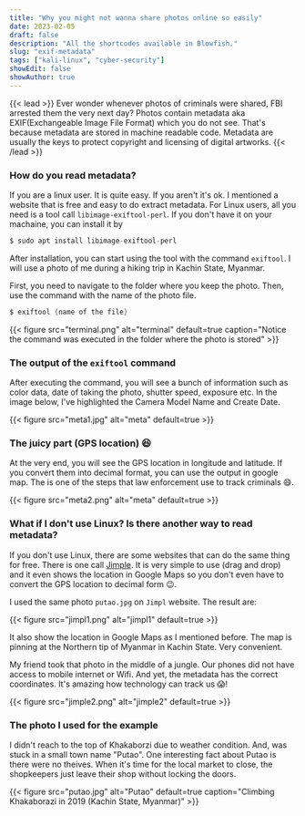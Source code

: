 ```yaml
---
title: "Why you might not wanna share photos online so easily"
date: 2023-02-05
draft: false
description: "All the shortcodes available in Blowfish."
slug: "exif-metadata"
tags: ["kali-linux", "cyber-security"]
showEdit: false
showAuthor: true
---
```

{{< lead >}}
Ever wonder whenever photos of criminals were shared, FBI arrested them the very next day? Photos contain metadata aka EXIF(Exchangeable Image File Format) which you do not see. That's because metadata are stored in machine readable code. Metadata are usually the keys to protect copyright and licensing of digital artworks. 
{{< /lead >}}

### How do you read metadata?

If you are a linux user. It is quite easy. If you aren't it's ok. I mentioned a website that is free and easy to do extract metadata. For Linux users, all you need is a tool call `libimage-exiftool-perl`. If you don't have it on your machaine, you can install it by

```go
$ sudo apt install libimage-exiftool-perl
```

After installation, you can start using the tool with the command `exiftool`. I will use a photo of me during a hiking trip in Kachin State, Myanmar. 

First, you need to navigate to the folder where you keep the photo. Then, use the command with the name of the photo file.

```go
$ exiftool {name of the file}
```

{{< figure
    src="terminal.png"
    alt="terminal"
    default=true
    caption="Notice the command was executed in the folder where the photo is stored"
    >}}

### The output of the `exiftool` command

After executing the command, you will see a bunch of information such as color data, date of taking the photo, shutter speed, exposure etc. In the image below, I've highlighted the Camera Model Name and Create Date. 

{{< figure
    src="meta1.jpg"
    alt="meta"
    default=true
    >}}

### The juicy part (GPS location) :satisfied:

At the very end, you will see the GPS location in longitude and latitude. If you convert them into decimal format, you can use the output in google map. The is one of the steps that law enforcement use to track criminals :smile:.

{{< figure
    src="meta2.png"
    alt="meta"
    default=true
    >}}

### What if I don't use Linux? Is there another way to read metadata?

If you don't use Linux, there are some websites that can do the same thing for free. There is one call [Jimple](https://jimpl.com/). It is very simple to use (drag and drop) and it even shows the location in Google Maps so you don't even have to convert the GPS location to decimal form :wink:.

I used the same photo `putao.jpg` on `Jimpl` website. The result are:

{{< figure
    src="jimpl1.png"
    alt="jimpl1"
    default=true
    >}}

It also show the location in Google Maps as I mentioned before. The map is pinning at the Northern tip of Myanmar in Kachin State. Very convenient. 

My friend took that photo in the middle of a jungle. Our phones did not have access to mobile internet or Wifi. And yet, the metadata has the correct coordinates. It's amazing how technology can track us :scream:!

{{< figure
    src="jimple2.png"
    alt="jimple2"
    default=true
    >}}

### The photo I used for the example

I didn't reach to the top of Khakaborzi due to weather condition. And, was stuck in a small town name "Putao". One interesting fact about Putao is there were no theives. When it's time for the local market to close, the shopkeepers just leave their shop without locking the doors.

{{< figure
    src="putao.jpg"
    alt="Putao"
    default=true
    caption="Climbing Khakaborazi in 2019 (Kachin State, Myanmar)"
    >}}